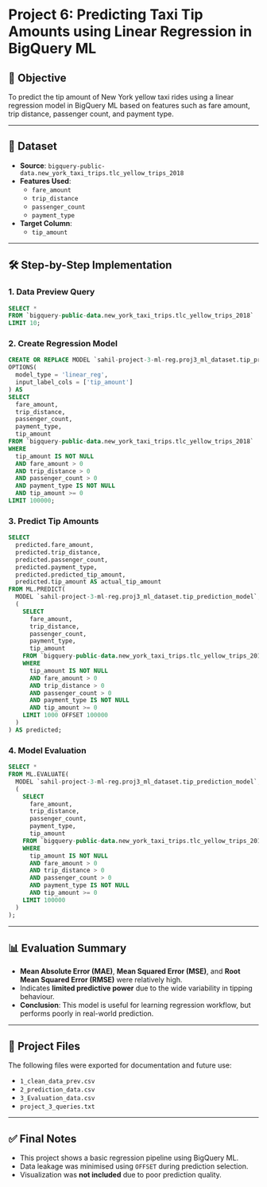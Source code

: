 
# Project 6: Predicting Taxi Tip Amounts using Linear Regression in BigQuery ML

## 📌 Objective
To predict the tip amount of New York yellow taxi rides using a linear regression model in BigQuery ML based on features such as fare amount, trip distance, passenger count, and payment type.

---

## 🧠 Dataset
- **Source**: `bigquery-public-data.new_york_taxi_trips.tlc_yellow_trips_2018`
- **Features Used**:
  - `fare_amount`
  - `trip_distance`
  - `passenger_count`
  - `payment_type`
- **Target Column**:
  - `tip_amount`

---

## 🛠️ Step-by-Step Implementation

### 1. Data Preview Query
```sql
SELECT *
FROM `bigquery-public-data.new_york_taxi_trips.tlc_yellow_trips_2018`
LIMIT 10;
```

### 2. Create Regression Model
```sql
CREATE OR REPLACE MODEL `sahil-project-3-ml-reg.proj3_ml_dataset.tip_prediction_model`
OPTIONS(
  model_type = 'linear_reg',
  input_label_cols = ['tip_amount']
) AS
SELECT
  fare_amount,
  trip_distance,
  passenger_count,
  payment_type,
  tip_amount
FROM `bigquery-public-data.new_york_taxi_trips.tlc_yellow_trips_2018`
WHERE 
  tip_amount IS NOT NULL
  AND fare_amount > 0
  AND trip_distance > 0
  AND passenger_count > 0
  AND payment_type IS NOT NULL
  AND tip_amount >= 0
LIMIT 100000;
```

### 3. Predict Tip Amounts
```sql
SELECT
  predicted.fare_amount,
  predicted.trip_distance,
  predicted.passenger_count,
  predicted.payment_type,
  predicted.predicted_tip_amount,
  predicted.tip_amount AS actual_tip_amount
FROM ML.PREDICT(
  MODEL `sahil-project-3-ml-reg.proj3_ml_dataset.tip_prediction_model`,
  (
    SELECT
      fare_amount,
      trip_distance,
      passenger_count,
      payment_type,
      tip_amount
    FROM `bigquery-public-data.new_york_taxi_trips.tlc_yellow_trips_2018`
    WHERE 
      tip_amount IS NOT NULL
      AND fare_amount > 0
      AND trip_distance > 0
      AND passenger_count > 0
      AND payment_type IS NOT NULL
      AND tip_amount >= 0
    LIMIT 1000 OFFSET 100000
  )
) AS predicted;
```

### 4. Model Evaluation
```sql
SELECT *
FROM ML.EVALUATE(
  MODEL `sahil-project-3-ml-reg.proj3_ml_dataset.tip_prediction_model`,
  (
    SELECT
      fare_amount,
      trip_distance,
      passenger_count,
      payment_type,
      tip_amount
    FROM `bigquery-public-data.new_york_taxi_trips.tlc_yellow_trips_2018`
    WHERE 
      tip_amount IS NOT NULL
      AND fare_amount > 0
      AND trip_distance > 0
      AND passenger_count > 0
      AND payment_type IS NOT NULL
      AND tip_amount >= 0
    LIMIT 100000
  )
);
```

---

## 📊 Evaluation Summary
- **Mean Absolute Error (MAE)**, **Mean Squared Error (MSE)**, and **Root Mean Squared Error (RMSE)** were relatively high.
- Indicates **limited predictive power** due to the wide variability in tipping behaviour.
- **Conclusion**: This model is useful for learning regression workflow, but performs poorly in real-world prediction.

---

## 📂 Project Files
The following files were exported for documentation and future use:
- `1_clean_data_prev.csv`
- `2_prediction_data.csv`
- `3_Evaluation_data.csv`
- `project_3_queries.txt`

---

## ✅ Final Notes
- This project shows a basic regression pipeline using BigQuery ML.
- Data leakage was minimised using `OFFSET` during prediction selection.
- Visualization was **not included** due to poor prediction quality.
